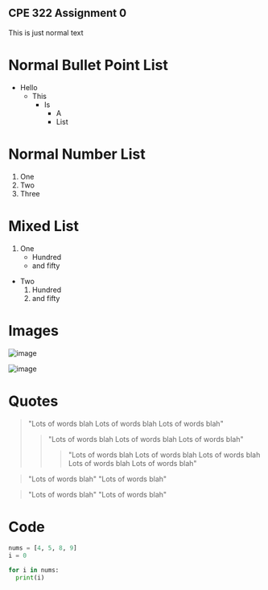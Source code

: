 ## CPE 322 Assignment 0

This is just normal text

# Normal Bullet Point List
- Hello
  - This
    - Is
      - A
      - List
# Normal Number List
1. One
2. Two
3. Three

# Mixed List
1. One
      - Hundred
      - and fifty

- Two
    1. Hundred
    2. and fifty

 # Images
 
![image](https://github.com/juchen3637/CPE-322/assets/103432641/db0b906b-79b0-46c3-a42c-266f4bde3e2f)

![image](https://github.com/juchen3637/CPE-322/assets/103432641/a5d7d77f-dd23-4bf7-8c6d-41bcbcf408ad)

# Quotes

> "Lots of words blah Lots of words blah Lots of words blah"
> > "Lots of words blah  Lots of words blah  Lots of words blah"
> > > "Lots of words blah Lots of words blah Lots of words blah Lots of words blah Lots of words blah"

> "Lots of words blah"
> "Lots of words blah"

> "Lots of words blah"
  "Lots of words blah"

# Code

```python
nums = [4, 5, 8, 9]
i = 0

for i in nums:
  print(i)
```


